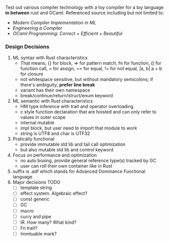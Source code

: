 Test out various compiler technology with a toy compiler for a toy language **in between** rust and OCaml. Referenced source including but not limited to:

- _Modern Compiler Implementation in ML_
- _Engineering a Compiler_
- _OCaml Programming: Correct + Efficient + Beautiful_

### Design Decisions

1. ML syntax with Rust characteristics
   - That means, {} for block, => for pattern match, fn for function, () for function call, = for assign, == for equal, != for not equal, |a, b| a + b for closure
   - not whitespace sensitive, but without mandatory semicolons; if there's ambiguity, **prefer line break**
   - variant has their own namespace
   - break/continue/return/struct/enum keyword
2. ML semantic with Rust characteristics
   - HM type inference with trait and operator overloading
   - c style function declaration that are hoisted and can only refer to values in outer scope
   - internal mutable
   - impl block, but user need to import that module to work
   - string is UTF8 and char is UTF32
3. Pratically functional
   - provide immutable std lib and tail call optimization
   - but also mutable std lib and control keyword
4. Focus on performance and optimization
   - no auto boxing, provide general reference type(s) tracked by GC
   - user can roll their own container like in Rust
5. suffix is .adf which stands for Advanced Dominance Functional language
6. Major decisions TODO
   - [ ] template string
   - [ ] effect system. Algebraic effect?
   - [ ] const generic
   - [ ] GC
   - [ ] macro
   - [ ] curry and pipe
   - [ ] IR. How many? What kind?
   - [ ] Fn trait?
   - [ ] Immtuable mark?
